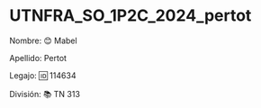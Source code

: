 # UTNFRA_SO_1P2C_2024_pertot


Nombre: 😊 Mabel

Apellido: Pertot

Legajo: 🆔 114634

División: 📚 TN 313


